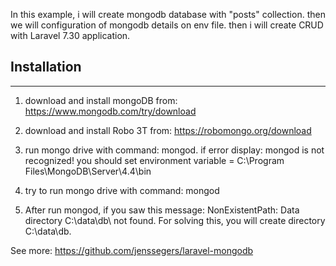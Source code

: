In this example, i will create mongodb database with "posts" collection. then we will configuration of mongodb details on env file. then i will create CRUD with Laravel 7.30 application.


<h2>Installation</h2>
<hr>

1) download and install mongoDB from: https://www.mongodb.com/try/download

2) download and install Robo 3T from: https://robomongo.org/download
   
3) run mongo drive with command: mongod.
if error display: mongod is not recognized!
you should set environment variable = C:\Program Files\MongoDB\Server\4.4\bin

5) try to run mongo drive with command: mongod

6) After run mongod, if you saw this message: NonExistentPath: Data directory C:\data\db\ not found.
For solving this, you will create directory C:\data\db.

See more:
https://github.com/jenssegers/laravel-mongodb
